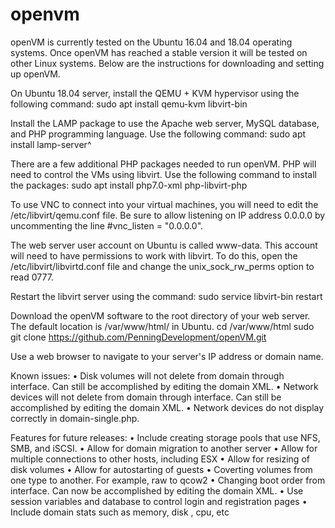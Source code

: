 # openvm

openVM is currently tested on the Ubuntu 16.04 and 18.04 operating systems. Once openVM has reached a stable version it will be tested on other Linux systems. Below are the instructions for downloading and setting up openVM.

On Ubuntu 18.04 server, install the QEMU + KVM hypervisor  using the following command:
sudo apt install qemu-kvm libvirt-bin

Install the LAMP package to use the Apache web server, MySQL database, and PHP programming language. Use the following command:
sudo apt install lamp-server^

There are a few additional PHP packages needed to run openVM. PHP will need to control the VMs using libvirt. Use the following command to install the packages:
sudo apt install php7.0-xml php-libvirt-php

To use VNC to connect into your virtual machines, you will need to edit the /etc/libvirt/qemu.conf file. Be sure to allow listening on IP address 0.0.0.0 by uncommenting the line #vnc_listen = "0.0.0.0".

The web server user account on Ubuntu is called www-data. This account will need to have permissions to work with libvirt. To do this, open the /etc/libvirt/libvirtd.conf file and change the unix_sock_rw_perms option to read 0777.

Restart the libvirt server using the command:
sudo service libvirt-bin restart

Download the openVM software to the root directory of your web server. The default location is /var/www/html/ in Ubuntu.
cd /var/www/html
sudo git clone https://github.com/PenningDevelopment/openVM.git

Use a web browser to navigate to your server's IP address or domain name.


Known issues:
•	Disk volumes will not delete from domain through interface. Can still be accomplished by editing the domain XML.
•	Network devices will not delete from domain through interface. Can still be accomplished by editing the domain XML.
•	Network devices do not display correctly in domain-single.php.

Features for future releases:
•	Include creating storage pools that use NFS, SMB, and iSCSI.
•	Allow for domain migration to another server
•	Allow for multiple connections to other hosts, including ESX
•	Allow for resizing of disk volumes
•	Allow for autostarting of guests
•	Coverting volumes from one type to another. For example, raw to qcow2
•	Changing boot order from interface. Can now be accomplished by editing the domain XML.
•	Use session variables and database to control login and registration pages
•	Include domain stats such as memory, disk , cpu, etc
